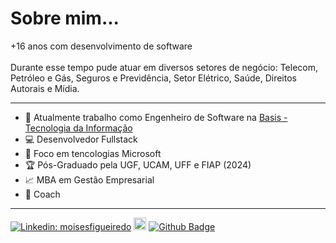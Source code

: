 <h1>Sobre mim...</h1>
<p>
  +16 anos com desenvolvimento de software<br>
  <br>
  Durante esse tempo pude atuar em diversos setores de negócio: Telecom, Petróleo e Gás, Seguros e Previdência, Setor Elétrico, Saúde, Direitos Autorais e Mídia.
</p>

<hr>

- 🏢 Atualmente trabalho como Engenheiro de Software na <a href="https://www.basis.com.br/">Basis - Tecnologia da Informação</a>
- 💻 Desenvolvedor Fullstack
- 💪 Foco em tencologias Microsoft
- 🏆 Pós-Graduado pela UGF, UCAM, UFF e FIAP (2024)
- 📈 MBA em Gestão Empresarial
- 🎯 Coach

<hr>

[![Linkedin: moisesfigueiredo](https://img.shields.io/badge/-moisesfigueiredo-blue?style=flat-square&logo=Linkedin&logoColor=white&link=https://www.linkedin.com/in/moises-barboza-de-figueiredo/)](https://www.linkedin.com/in/moises-barboza-de-figueiredo/)
<a href="mailto:moises.figueiredo@gmail.com"><img height="20px;" alt="Email" src="https://img.shields.io/badge/Gmail-D14836?style=for-the-badge&logo=gmail&logoColor=white"></a>
[![Github Badge](https://img.shields.io/badge/-Github-000?style=flat-square&logo=Github&logoColor=white&link=https://github.com/moisesfigueiredo)](https://github.com/moisesfigueiredo)


